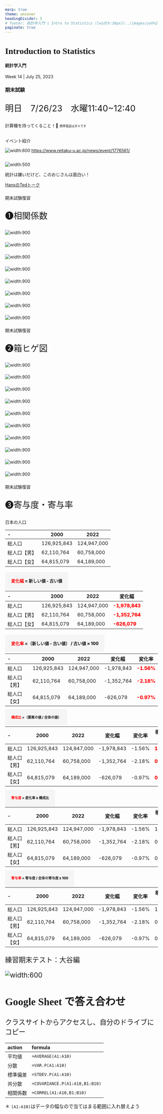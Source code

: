```yaml
---
marp: true
theme: uncover
headingDivider: 3
# footer: 統計学入門 | Intro to Statistics ![width:30px](../images/yoh%20with%20globe.png)
paginate: true
---
```


<style>
small {font-size:0.7em}
red {color:red;font-weight:800}
medium {font-size:0.8em}
large {font-size:2em}
xlarge {font-size:4em}
gray {padding:20px;background-color:whitesmoke;font-weight:800;line-height:2.5}
plum {padding:20px;background-color:plum;line-height:3;font-weight:800}
t1 { font-size:4em;font-weight:100;line-height:1}
xl { font-size:2.5em;font-weight:100;line-height:1}
xls { font-size:1.5em;font-weight:100;line-height:1}
h1,h2,h3,h4,h5{font-family:serif}
section {font-size:2em;font-weight:300;}
left {text-align:left;}
latex {font-size:2em;color:#444;line-height:1;font-weight:lighter}
</style>

# Introduction to Statistics
#### 統計学入門

Week 14 | July 25, 2023

### 期末試験


<large>

明日　7/26/23　水曜11:40~12:40

</large>

計算機を持ってくること！🧮
<small>携帯電話はダメです</small>


##

イベント紹介

![width:600](images/sdg.jpg)
https://www.reitaku-u.ac.jp/news/event/1776561/

##
![width:500](images/hans.png)

統計は嫌いだけど、このおじさんは面白い！

[HansのTedトーク](https://www.ted.com/talks/hans_rosling_asia_s_rise_how_and_when)

###

期末試験復習

<large>

❶相関係数

</large>


###

![width:900](../images/final1.png)

###

![width:900](../images/final2.png)

###

![width:900](../images/final3.png)

###

![width:900](../images/final4.png)

###

![width:900](../images/final5.png)

###

![width:900](../images/final6.png)

###

![width:900](../images/final7.png)

###

![width:900](../images/final8.png)

###

期末試験復習

<large>

❷箱ヒゲ図

</large>


###

![width:900](../images/box0.png)

###

![width:900](../images/box1.png)

###

![width:900](../images/box2.png)

###

![width:900](../images/box3.png)

###

![width:900](../images/box4.png)

###

![width:900](../images/box5.png)

###

![width:900](../images/box6.png)

###

![width:900](../images/box7.png)

###

![width:900](images/box7.5.png)

###

![width:900](images/box1.png)
###

期末試験復習

<large>

❸寄与度・寄与率

</large>

###

日本の人口

 -|2000|2022
 :--|--|--
総人口|126,925,843 | 124,947,000
総人口【男】| 62,110,764 | 60,758,000 
総人口【女】| 64,815,079 | 64,189,000

##

<gray><red>変化幅</red> = 新しい値 - 古い値</gray>

 -|2000|2022|変化幅
 :--|--|--|--
総人口|126,925,843 | 124,947,000|<red>-1,978,843</red>
総人口【男】| 62,110,764 | 60,758,000 |<red>-1,352,764</red>
総人口【女】| 64,815,079 | 64,189,000 |<red>-626,079</red>


##

<gray><red>変化率</red> =（新しい値 - 古い値） / 古い値 × 100</gray>

<medium>

 -|2000|2022|変化幅|変化率
 :--|--|--|--|--
総人口|126,925,843 | 124,947,000|-1,978,843|<red>-1.56%</red>
総人口【男】| 62,110,764 | 60,758,000 |-1,352,764|<red>-2.18%</red>
総人口【女】| 64,815,079 | 64,189,000 |-626,079|<red>-0.97%</red>

##

<gray><red>構成比</red> =（要素の値 / 全体の値）</gray>

<medium>

 -|2000|2022|変化幅|変化率|構成比
 :--|--|--|--|--|--
総人口|126,925,843 | 124,947,000|-1,978,843|-1.56%|<red>1.00
総人口【男】| 62,110,764 | 60,758,000 |-1,352,764|-2.18%|<red>0.49
総人口【女】| 64,815,079 | 64,189,000 |-626,079|-0.97%|<red>0.51

</medium>

##

<gray><red>寄与度</red> = 変化率 x 構成比</gray>

<small>

 -|2000|2022|変化幅|変化率|構成比|寄与度
 :--|--|--|--|--|--|--
総人口|126,925,843 | 124,947,000|-1,978,843|-1.56%|1.00|<red>-1.56%</red>
総人口【男】| 62,110,764 | 60,758,000 |-1,352,764|-2.18%|0.49|<red>-1.07%</red>
総人口【女】| 64,815,079 | 64,189,000 |-626,079|-0.97%|0.51|<red>-0.49%</red>

</small>

##

<gray><red>寄与率</red> = 寄与度 / 全体の寄与度 x 100</gray>

<small>

 -|2000|2022|変化幅|変化率|構成比|寄与度|寄与率
 :--|--|--|--|--|--|--|--
総人口|126,925,843 | 124,947,000|-1,978,843|-1.56%|1|-1.56%|<red>100.00%</red>
総人口【男】| 62,110,764 | 60,758,000 |-1,352,764|-2.18%|0.49|-1.07%|<red>68.36%</red>
総人口【女】| 64,815,079 | 64,189,000 |-626,079|-0.97%|0.51|-0.49%|<red>31.64%</red>

</small>

##

<large>

練習期末テスト：大谷編

![width:600](<images/otani final.png>)

## Google Sheet で答え合わせ

クラスサイトからアクセスし、自分のドライブにコピー

action|formula
:--|:--
平均値|`=AVERAGE(A1:A10)`
分散|`=VAR.P(A1:A10)`
標準偏差|`=STDEV.P(A1:A10)`
共分散|`=COVARIANCE.P(A1:A10,B1:B10)`
相関係数|`=CORREL(A1:A10,B1:B10)`

<small>

＊ `(A1:A10)`はデータの幅なので当てはまる範囲に入れ替えよう

</small>